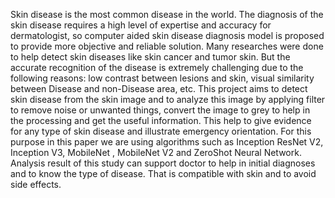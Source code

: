 Skin disease is the most common disease in the world. The diagnosis of the skin disease requires a high level of expertise and accuracy for dermatologist, so computer aided skin disease diagnosis model is proposed to provide more objective and reliable solution. Many researches were done to help detect skin diseases like skin cancer and tumor skin. But the accurate recognition of the disease is extremely challenging due to the following reasons: low contrast between lesions and skin, visual similarity between Disease and non-Disease area, etc. 
This project aims to detect skin disease from the skin image and to analyze this image by applying filter to remove noise or unwanted things, convert the image to grey to help in the processing and get the useful information. This help to give evidence for any type of skin disease and illustrate emergency orientation. For this purpose in this paper we are using algorithms such as Inception ResNet V2, Inception V3, MobileNet , MobileNet V2 and ZeroShot Neural Network. Analysis result of this study can support doctor to help in initial diagnoses and to know the type of disease. That is compatible with skin and to avoid side effects.
